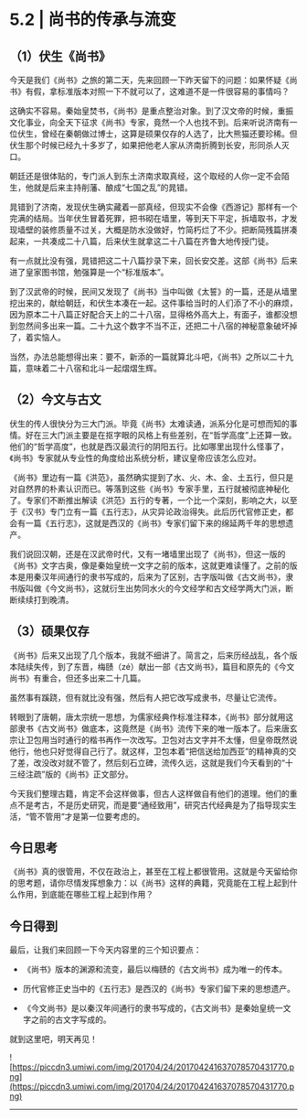 # 5.2 | 尚书的传承与流变

## （1）伏生《尚书》

今天是我们《尚书》之旅的第二天，先来回顾一下昨天留下的问题：如果怀疑《尚书》有假，拿标准版本对照一下不就可以了，这难道不是一件很容易的事情吗？

这确实不容易。秦始皇焚书，《尚书》是重点整治对象。到了汉文帝的时候，重振文化事业，向全天下征求《尚书》专家，竟然一个人也找不到。后来听说济南有一位伏生，曾经在秦朝做过博士，这算是硕果仅存的人选了，比大熊猫还要珍稀。但伏生那个时候已经九十多岁了，如果把他老人家从济南折腾到长安，形同杀人灭口。

朝廷还是很体贴的，专门派人到东土济南求取真经，这个取经的人你一定不会陌生，他就是后来主持削藩、酿成“七国之乱”的晁错。

晁错到了济南，发现伏生确实藏着一部真经，但现实不会像《西游记》那样有一个完满的结局。当年伏生冒着死罪，把书砌在墙里，等到天下平定，拆墙取书，才发现墙壁的装修质量不过关，大概是防水没做好，竹简朽烂了不少。把断简残篇拼凑起来，一共凑成二十八篇，后来伏生就拿这二十八篇在齐鲁大地传授门徒。

有一点就比没有强，晁错把这二十八篇抄录下来，回长安交差。这部《尚书》后来进了皇家图书馆，勉强算是一个“标准版本”。

到了汉武帝的时候，民间又发现了《尚书》当中叫做《太誓》的一篇，还是从墙里挖出来的，献给朝廷，和伏生本凑在一起。这件事给当时的人们添了不小的麻烦，因为原本二十八篇正好配合天上的二十八宿，显得格外高大上，有面子，谁都没想到忽然间多出来一篇。二十九这个数字不当不正，还把二十八宿的神秘意象破坏掉了，着实恼人。

当然，办法总能想得出来：要不，新添的一篇就算北斗吧，《尚书》之所以二十九篇，意味着二十八宿和北斗一起熠熠生辉。

## （2）今文与古文

伏生的传人很快分为三大门派。毕竟《尚书》太难读通，派系分化是可想而知的事情。好在三大门派主要是在抠字眼的风格上有些差别，在“哲学高度”上还算一致。他们的“哲学高度”，也就是西汉最流行的阴阳五行。比如哪里出现什么怪事了，《尚书》专家就从专业性的角度给出系统分析，建议皇帝应该怎么应对。

《尚书》里边有一篇《洪范》，虽然确实提到了水、火、木、金、土五行，但只是对自然界的朴素认识而已。等落到这些《尚书》专家手里，五行就被彻底神秘化了。专家们不断推出解读《洪范》五行的专著，一个比一个深刻，影响之大，以至于《汉书》专门立有一篇《五行志》，从灾异论政治得失。此后历代官修正史，都会有一篇《五行志》，这就是西汉的《尚书》专家们留下来的绵延两千年的思想遗产。

我们说回汉朝，还是在汉武帝时代，又有一堵墙里出现了《尚书》，但这一版的《尚书》文字古奥，像是秦始皇统一文字之前的版本，这就更难读懂了。之前的版本是用秦汉年间通行的隶书写成的，后来为了区别，古字版叫做《古文尚书》，隶书版叫做《今文尚书》，这就衍生出势同水火的今文经学和古文经学两大门派，断断续续打到晚清。

## （3）硕果仅存

《尚书》后来又出现了几个版本，我就不细讲了。简言之，后来历经战乱，各个版本陆续失传，到了东晋，梅赜（zé）献出一部《古文尚书》，篇目和原先的《今文尚书》有重合，但还多出来二十几篇。

虽然事有蹊跷，但有就比没有强，然后有人把它改写成隶书，尽量让它流传。

转眼到了唐朝，唐太宗统一思想，为儒家经典作标准注释本，《尚书》部分就用这部隶书《古文尚书》做底本，这竟然是《尚书》流传下来的唯一版本了。后来唐玄宗让卫包用当时通行的楷书再作一次改写。卫包对古文字并不太懂，但皇帝既然说他行，他也只好觉得自己行了。就这样，卫包本着“把信送给加西亚”的精神真的交了差，改没改对就不管了，然后刻石立碑，流传久远，这就是我们今天看到的“十三经注疏”版的《尚书》正文部分。

今天我们整理古籍，肯定不会这样做事，但古人这样做自有他们的道理。他们的重点不是考古，不是历史研究，而是要“通经致用”，研究古代经典是为了指导现实生活，“管不管用”才是第一位要考虑的。

## 今日思考

《尚书》真的很管用，不仅在政治上，甚至在工程上都很管用。这就是今天留给你的思考题，请你尽情发挥想象力：以《尚书》这样的典籍，究竟能在工程上起到什么作用，到底能在哪些工程上起到作用？

## 今日得到

最后，让我们来回顾一下今天内容里的三个知识要点：

* 《尚书》版本的渊源和流变，最后以梅赜的《古文尚书》成为唯一的传本。

* 历代官修正史当中的《五行志》是西汉的《尚书》专家们留下来的思想遗产。

* 《今文尚书》是以秦汉年间通行的隶书写成的，《古文尚书》是秦始皇统一文字之前的古文字写成的。

就到这里吧，明天再见！

![https://piccdn3.umiwi.com/img/201704/24/201704241637078570431770.png](https://piccdn3.umiwi.com/img/201704/24/201704241637078570431770.png)

---
